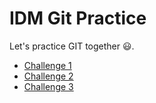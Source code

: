 # IDM Git Practice

Let's practice GIT together 😃.

- [Challenge 1](Challenge_1.md)
- [Challenge 2](Challenge_2.md)
- [Challenge 3](Challenge_3.md)